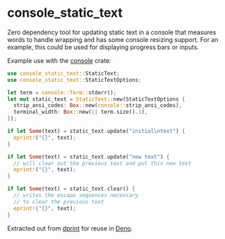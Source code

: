 # console_static_text

Zero dependency tool for updating static text in a console that measures words to handle wrapping and has some console resizing support. For an example, this could be used for displaying progress bars or inputs.

Example use with the [console](https://crates.io/crates/console) crate:

```rs
use console_static_text::StaticText;
use console_static_text::StaticTextOptions;

let term = console::Term::stderr();
let mut static_text = StaticText::new(StaticTextOptions {
  strip_ansi_codes: Box::new(console::strip_ansi_codes),
  terminal_width: Box::new(|| term.size().1),
});

if let Some(text) = static_text.update("initial\ntext") {
  eprint!("{}", text);
}

if let Some(text) = static_text.update("new text") {
  // will clear out the previous text and put this new text
  eprint!("{}", text);
}

if let Some(text) = static_text.clear() {
  // writes the escape sequences necessary
  // to clear the previous text
  eprint!{"{}", text);
}
```

Extracted out from [dprint](https://github.com/dprint/dprint) for reuse in [Deno](https://github.com/denoland/deno).
